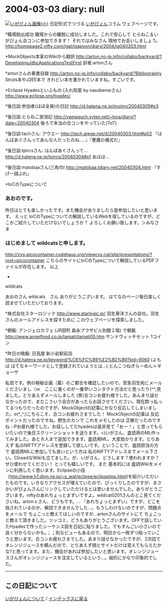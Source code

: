 2004-03-03 diary: null
=====================================================================================================
[![いがぴょん画像(小)](https://igapyon.github.io/diary/images/iga200306s.jpg "いがぴょん")](https://igapyon.github.io/diary/memo/memoigapyon.html) 日記形式でつづる [いがぴょん](https://igapyon.github.io/diary/memo/memoigapyon.html)コラム ウェブページです。

*職場脱出成功
職場からの離脱に成功しました。これで安心して とらねこ＆いがぴょん合コンに参加できます！ それではみなさん 現地でお会いしましょう。
http://homepage2.nifty.com/igat/igapyon/diary/2004/ig040203.html

*MockObjects本家のWikiから翻訳
http://arton.no-ip.info/collabo/backyard/?DevelopingJdbcApplicationsTestFirst
訳者:artonさん

*artonさんの著書目録
http://arton.no-ip.info/collabo/backyard/?Bibliography
Struts本やJ2EE本で きわどい本を書かれていますね。すごいです。

*Eclipse Hyadesといふもの (入れ知恵 by nasobemeさん)
http://www.eclipse.org/hyades/

*後日談:参加者(ほぼ全員)の日記
http://d.hatena.ne.jp/muimy/20040305#p3

*後日談:とらねこ放浪記
http://yamaguch.sytes.net/~tora/diary/?date=20040304
後ろで本当の合コンをやっていた(ToT)

*後日談:tachさん: アウエー
http://tach.arege.net/d/20040303.html#p02
『はんばあぐさんってあんな人だったのね…．』『悪魔の儀式だ』

*後日談:tpircsさん: はんばあぐさんって…
http://d.hatena.ne.jp/tpircs/20040304#p1
あはは…

*後日談:matobaaさん(三角巾)
http://matobaa.tdiary.net/20040304.html
『すげー顔ぶれ』

*IoCのTypeについて

### あおのです。

昨日はとても楽しかったです。また機会がありましたら是参加したいと思います。
えっと IoCのTypeについての解説しているWebを探しているのですが、どこかご紹介していただけないでしょうか？
よろしくお願い致します。＞みなさま


### はじめまして wildcatsと申します。

http://cvs.picocontainer.codehaus.org/viewcvs.cgi/site/presentations/?root=picocontainer
こちらのサイトにIoCのTypeについて解説しているPDFファイルが存在します。
以上

  *  

wildcats 

あおのさん
wildcats　さん
ありがとうございます。
はてなのページ毎日楽しく読ませていただいております。

*株式会社スターロジック
http://www.starlogic.jp/
羽生章洋さんの会社。羽生さんのメールアドレスを探すために このウェブページを探索しました。

*朝飯: アンジェロカフェ (JR田町 森永プラザビル別館２階) で朝飯
http://www.angelfood.co.jp/tamati/tamati05.htm
サンドウィッチセット 1コイン

*昨日の晩飯: 日高屋 新小岩駅前店
http://d.hatena.ne.jp/keyword/%C6%FC%B9%E2%B2%B0?kid=9060 (よもは はてなキーワードとして登録されていようとは…)
とんこつねぎらーめん＋ギョーザ

私信です。例の極秘企画（藁）のご都合を確認したいので、至急羽生宛にメールくださいまし（ｗ　ここに書くのが一番早いコンタクト方法だと思ったり(^^;見ました。とりあえずメールしました (笑)合コンお疲れ様でした。あんまり話せなかったので、またこういう会合があったらお話させてください。現在酔っ払ってるつもりだったのですが、MockObjectの記事にかなり反応してしまいました。σ(^_^;)こちらこそ、合コンお疲れさまでした！ MockObjectの記事は 反応ポイントだったのですね。野生のカンで これをメモしたのは 正解だったのですね :-Pお疲れ様でした。お話ししてたhyadesは是非見て「おー！」と思ってもらいたいので後日スクリーンショットを送ります。=)いがさん、査読用のML作ってみました。あと８人まで追加できます。査読用ML、大変助かります。とりあえず 私のNIFTYアドレスを登録して欲しいです。ということで、査読担当の方で 査読用MLに参加しても良いという方は 私のNIFTYアドレスまでメール下さい。ClosedなWikiも立てました。が、いがさん、どうします？使われますか？ぜひ使わせてください！ とっても嬉しいです。 また 基本的には 査読Wikiをメインに利用したく思います。Eclipseの小技（http://www.h7.dion.ne.jp/~s_wat/eclipse/eclipsetips.html)を紹介いただいたものです。いきなりアクセスが増えていたので、びっくりしたのですが、まさかいがぴょんさんにリンクしていただけるとは思いませんでした。ありがとうございます。niftyのあれちょっとまずいですよ。wildcat0201さんのとこ見てくださいね。artonｓさん、どうもです。… 『あれちょっとまずい』ですが、どこを指されているのか、解読できませんでした…。もうしわけないのですが、問題点をメールで ちょこっと教えてほしいのですが…artonさんのサイトにて ちょこっと教えて頂きました。ツッコミ、どうもありがとうございます。OFFで話していたHyadesで作ったシーケンス図を日記に貼りました。でもすんごい小さいので良く分からないかも。；；別なビューもあるので、明日から一枚ずつ貼っていこうと思います。合コンお疲れさまでした。あまり話せなかったですが、2次回でオレンジジュースを頼んだので、とりあえず顔とサイトだけは覚えてもらえたかな?と思ってます。また、機会があれば参加したいと思います。オレンジジュースさんがオレンジジュースを注文しているという…。絵的にかなり印象的でした。


----------------------------------------------------------------------------------------------------

## この日記について
[いがぴょんについて](https://igapyon.github.io/diary/memo/memoigapyon.html) / [インデックスに戻る](https://igapyon.github.io/diary/idxall.html)
